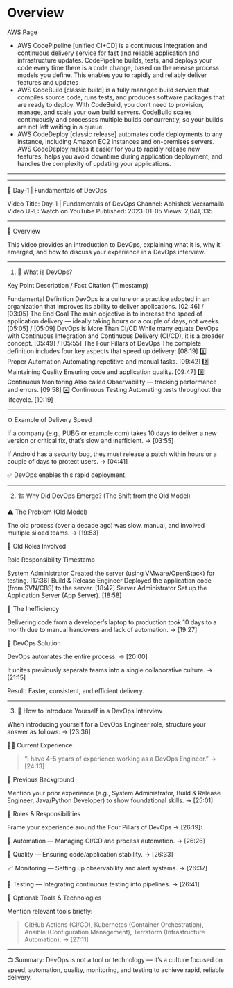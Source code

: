 # Overview
[AWS Page](https://aws.amazon.com/devops/)
- AWS CodePipeline [unified CI+CD] is a continuous integration and continuous delivery service for fast and reliable application and infrastructure updates. CodePipeline builds, tests, and deploys your code every time there is a code change, based on the release process models you define. This enables you to rapidly and reliably deliver features and updates
- AWS CodeBuild [classic build] is a fully managed build service that compiles source code, runs tests, and produces software packages that are ready to deploy. With CodeBuild, you don’t need to provision, manage, and scale your own build servers. CodeBuild scales continuously and processes multiple builds concurrently, so your builds are not left waiting in a queue.
- AWS CodeDeploy [classic release] automates code deployments to any instance, including Amazon EC2 instances and on-premises servers. AWS CodeDeploy makes it easier for you to rapidly release new features, helps you avoid downtime during application deployment, and handles the complexity of updating your applications.

------------------------


---

📘 Day-1 | Fundamentals of DevOps

Video Title: Day-1 | Fundamentals of DevOps
Channel: Abhishek Veeramalla
Video URL: Watch on YouTube
Published: 2023-01-05
Views: 2,041,335


---

🎯 Overview

This video provides an introduction to DevOps, explaining what it is, why it emerged, and how to discuss your experience in a DevOps interview.


---

1. 🧩 What is DevOps?

Key Point	Description / Fact	Citation (Timestamp)

Fundamental Definition	DevOps is a culture or a practice adopted in an organization that improves its ability to deliver applications.	[02:46] / [03:05]
The End Goal	The main objective is to increase the speed of application delivery — ideally taking hours or a couple of days, not weeks.	[05:05] / [05:09]
DevOps is More Than CI/CD	While many equate DevOps with Continuous Integration and Continuous Delivery (CI/CD), it is a broader concept.	[05:49] / [05:55]
The Four Pillars of DevOps	The complete definition includes four key aspects that speed up delivery:	[08:19]
1️⃣ Proper Automation	Automating repetitive and manual tasks.	[09:42]
2️⃣ Maintaining Quality	Ensuring code and application quality.	[09:47]
3️⃣ Continuous Monitoring	Also called Observability — tracking performance and errors.	[09:58]
4️⃣ Continuous Testing	Automating tests throughout the lifecycle.	[10:19]



---

⚙️ Example of Delivery Speed

If a company (e.g., PUBG or example.com) takes 10 days to deliver a new version or critical fix, that’s slow and inefficient.
→ [03:55]

If Android has a security bug, they must release a patch within hours or a couple of days to protect users.
→ [04:41]


✅ DevOps enables this rapid deployment.


---

2. 🏗️ Why Did DevOps Emerge? (The Shift from the Old Model)

⚠️ The Problem (Old Model)

The old process (over a decade ago) was slow, manual, and involved multiple siloed teams.
→ [19:53]


👥 Old Roles Involved

Role	Responsibility	Timestamp

System Administrator	Created the server (using VMware/OpenStack) for testing.	[17:36]
Build & Release Engineer	Deployed the application code (from SVN/CBS) to the server.	[18:42]
Server Administrator	Set up the Application Server (App Server).	[18:58]


🐢 The Inefficiency

Delivering code from a developer’s laptop to production took 10 days to a month due to manual handovers and lack of automation.
→ [19:27]

🚀 DevOps Solution

DevOps automates the entire process. → [20:00]

It unites previously separate teams into a single collaborative culture. → [21:15]

Result: Faster, consistent, and efficient delivery.



---

3. 💬 How to Introduce Yourself in a DevOps Interview

When introducing yourself for a DevOps Engineer role, structure your answer as follows: → [23:36]

🧑‍💻 Current Experience

> “I have 4–5 years of experience working as a DevOps Engineer.”
→ [24:13]



🧠 Previous Background

Mention your prior experience (e.g., System Administrator, Build & Release Engineer, Java/Python Developer) to show foundational skills.
→ [25:01]

🔧 Roles & Responsibilities

Frame your experience around the Four Pillars of DevOps → [26:19]:

🔁 Automation — Managing CI/CD and process automation. → [26:26]

🧪 Quality — Ensuring code/application stability. → [26:33]

📈 Monitoring — Setting up observability and alert systems. → [26:37]

🧩 Testing — Integrating continuous testing into pipelines. → [26:41]


🧰 Optional: Tools & Technologies

Mention relevant tools briefly:

> GitHub Actions (CI/CD), Kubernetes (Container Orchestration), Ansible (Configuration Management), Terraform (Infrastructure Automation).
→ [27:11]




---

📺 Summary:
DevOps is not a tool or technology — it’s a culture focused on speed, automation, quality, monitoring, and testing to achieve rapid, reliable delivery.



